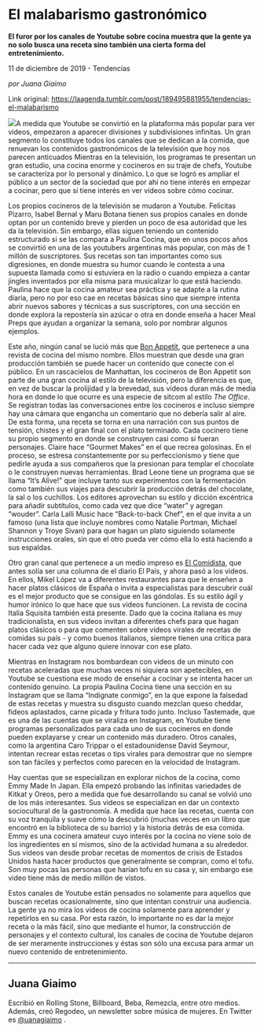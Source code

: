 # El malabarismo gastronómico

**El furor por los canales de Youtube sobre cocina muestra que la gente ya no solo busca una receta sino también una cierta forma del entretenimiento.**

11 de diciembre de 2019 - Tendencias

_por Juana Giaimo_

Link original: https://laagenda.tumblr.com/post/189495881955/tendencias-el-malabarismo

![](https://64.media.tumblr.com/7b83c0bb1faab3bad4b195f2599ae9a8/5300dfc4880dcc54-b1/s500x750/bf2da8f57a69806a5b775a02c336af92b21d5b8f.png)A medida que Youtube se convirtió en la plataforma más popular para ver videos, empezaron a aparecer divisiones y subdivisiones infinitas. Un gran segmento lo constituye todos los canales que se dedican a la comida, que renuevan los contenidos gastronómicos de la televisión que hoy nos parecen anticuados Mientras en la televisión, los programas te presentan un gran estudio, una cocina enorme y cocineros en su traje de chefs, Youtube se caracteriza por lo personal y dinámico. Lo que se logró es ampliar el público a un sector de la sociedad que por ahí no tiene interés en empezar a cocinar, pero que sí tiene interés en ver vídeos sobre cómo cocinar.  


Los propios cocineros de la televisión se mudaron a Youtube. Felicitas Pizarro, Isabel Bernal y Maru Botana tienen sus propios canales en donde optan por un contenido breve y pierden un poco de esa autoridad que les da la televisión. Sin embargo, ellas siguen teniendo un contenido estructurado si se las compara a Paulina Cocina, que en unos pocos años se convirtió en una de las youtubers argentinas más popular, con más de 1 millón de suscriptores. Sus recetas son tan importantes como sus digresiones, en donde muestra su humor cuando le contesta a una supuesta llamada como si estuviera en la radio o cuando empieza a cantar jingles inventados por ella misma para musicalizar lo que está haciendo. Paulina hace que la cocina amateur sea práctica y se adapte a la rutina diaria, pero no por eso cae en recetas básicas sino que siempre intenta abrir nuevos sabores y técnicas a sus suscriptores, con una sección en donde explora la repostería sin azúcar o otra en donde enseña a hacer Meal Preps que ayudan a organizar la semana, solo por nombrar algunos ejemplos.

Este año, ningún canal se lució más que [Bon Appetit](https://www.youtube.com/user/BonAppetitDotCom), que pertenece a una revista de cocina del mismo nombre. Ellos muestran que desde una gran producción también se puede hacer un contenido que conecte con el público. En un rascacielos de Manhattan, los cocineros de Bon Appetit son parte de una gran cocina al estilo de la televisión, pero la diferencia es que, en vez de buscar la prolijidad y la brevedad, sus videos duran más de media hora en donde lo que ocurre es una especie de sitcom al estilo *The Office*. Se registran todas las conversaciones entre los cocineros e incluso siempre hay una cámara que engancha un comentario que no debería salir al aire. De esta forma, una receta se torna en una narración con sus puntos de tensión, chistes y el gran final con el plato terminado. Cada cocinero tiene su propio segmento en donde se construyen casi como si fueran personajes. Claire hace “Gourmet Makes” en el que recrea golosinas. En el proceso, se estresa constantemente por su perfeccionismo y tiene que pedirle ayuda a sus compañeros que la presionan para templar el chocolate o le construyen nuevas herramientas. Brad Leone tiene un programa que se llama “It’s Alive!” que incluye tanto sus experimentos con la fermentación como también sus viajes para descubrir la producción detrás del chocolate, la sal o los cuchillos. Los editores aprovechan su estilo y dicción excéntrica para añadir subtítulos, como cada vez que dice “water” y agregan “wouder”. Carla Lalli Music hace “Back-to-back Chef”, en el que invita a un famoso (una lista que incluye nombres como Natalie Portman, Michael Shannon y Troye Sivan) para que hagan un plato siguiendo solamente instrucciones orales, sin que el otro pueda ver cómo ella lo está haciendo a sus espaldas. 







Otro gran canal que pertenece a un medio impreso es [El Comidista](https://www.youtube.com/channel/UCoIJrrwXy_mlr1WkC4vaTnA/videos), que antes solía ser una columna de el diario El País, y ahora pasó a los videos. En ellos, Mikel López va a diferentes restaurantes para que le enseñen a hacer platos clásicos de España o invita a especialistas para descubrir cuál es el mejor producto que se consigue en las góndolas. Es su estilo ágil y humor irónico lo que hace que sus videos funcionen. La revista de cocina Italia Squisita también está presente. Dado que la cocina italiana es muy tradicionalista, en sus videos invitan a diferentes chefs para que hagan platos clásicos o para que comenten sobre videos virales de recetas de comidas su país - y como buenos italianos, siempre tienen una crítica para hacer cada vez que alguno quiere innovar con ese plato.

Mientras en Instagram nos bombardean con videos de un minuto con recetas aceleradas que muchas veces ni siquiera son apetecibles, en Youtube se cuestiona ese modo de enseñar a cocinar y se intenta hacer un contenido genuino. La propia Paulina Cocina tiene una sección en su Instagram que se llama “Indignate conmigo”, en la que expone la falsedad de estas recetas y muestra su disgusto cuando mezclan queso cheddar, fideos aplastados, carne picada y fritura todo junto. Incluso Tastemade, que es una de las cuentas que se viraliza en Instagram, en Youtube tiene programas personalizados para cada uno de sus cocineros en donde pueden explayarse y crear un contenido más duradero. Otros canales, como la argentina Caro Trippar o el estadounidense David Seymour, intentan recrear estas recetas o tips virales para demostrar que no siempre son tan fáciles y perfectos como parecen en la velocidad de Instagram.

Hay cuentas que se especializan en explorar nichos de la cocina, como Emmy Made In Japan. Ella empezó probando las infinitas variedades de Kitkat y Oreos, pero a medida que fue desarrollando su canal se volvió uno de los más interesantes. Sus videos se especializan en dar un contexto sociocultural de la gastronomía. A medida que hace las recetas, cuenta con su voz tranquila y suave cómo la descubrió (muchas veces en un libro que encontró en la biblioteca de su barrio) y la historia detrás de esa comida. Emmy es una cocinera amateur cuyo interés por la cocina no viene solo de los ingredientes en sí mismos, sino de la actividad humana a su alrededor. Sus videos van desde probar recetas de momentos de crisis de Estados Unidos hasta hacer productos que generalmente se compran, como el tofu. Son muy pocas las personas que harían tofu en su casa y, sin embargo ese video tiene más de medio millón de vistos.

Estos canales de Youtube están pensados no solamente para aquellos que buscan recetas ocasionalmente, sino que intentan construir una audiencia. La gente ya no mira los videos de cocina solamente para aprender y repetirlos en su casa. Por esta razón, lo importante no es dar la mejor receta o la más fácil, sino que mediante el humor, la construcción de personajes y el contexto cultural, los canales de cocina de Youtube dejaron de ser meramente instrucciones y éstas son sólo una excusa para armar un nuevo contenido de entretenimiento. 



---

Juana Giaimo
------------

 Escribió en Rolling Stone, Billboard, Beba, Remezcla, entre otro medios. Además, creó Regodeo, un newsletter sobre música de mujeres. En Twitter es [@uanagiaimo](https://twitter.com/uanagiaimo%20) . 

